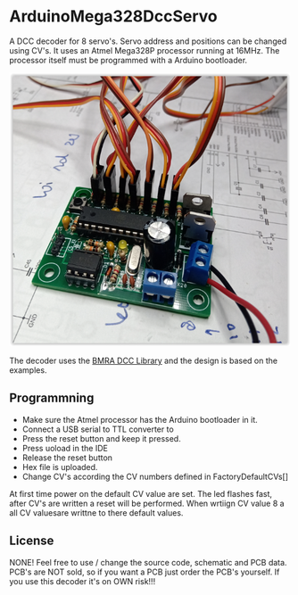 # ArduinoMega328DccServo

A DCC decoder for 8 servo's. Servo address and positions can be changed using CV's.
It uses an Atmel Mega328P processor running at 16MHz. 
The processor itself must be programmed with a Arduino bootloader.

![](https://github.com/MDRRC/ArduinoMega328DccServo/blob/main/Hardware/servodecoder.PNG) 
 
The decoder uses the [BMRA DCC Library](https://www.arduino.cc/reference/en/libraries/nmradcc/) and the design is based on the examples. 

## Programmning
 * Make sure the Atmel processor has the Arduino bootloader in it.
 * Connect a USB serial to TTL converter to  
 * Press the reset button and keep it pressed.
 * Press uoload in the IDE
 * Release the reset button
 * Hex file is uploaded.
 * Change CV's according the CV numbers defined in FactoryDefaultCVs[] 
 
 At first time power on the default CV value are set. The led flashes fast, after CV's are written a reset will be performed. 
 When wrtiign CV value 8 a all CV valuesare writtne to there default values.  

## License
NONE! Feel free to use / change the source code, schematic and PCB data.
PCB's are NOT sold, so if you want a PCB just order the PCB's yourself. 
If you use this decoder it's on OWN risk!!! 

